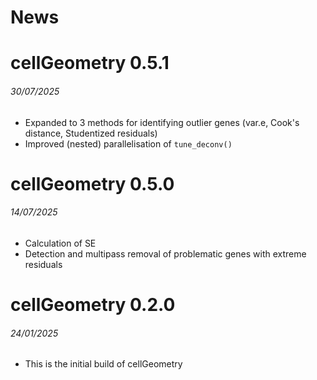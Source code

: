 News
=====

# cellGeometry 0.5.1
###### 30/07/2025

* Expanded to 3 methods for identifying outlier genes (var.e, Cook's distance,
Studentized residuals)
* Improved (nested) parallelisation of `tune_deconv()`

# cellGeometry 0.5.0
###### 14/07/2025

* Calculation of SE
* Detection and multipass removal of problematic genes with extreme residuals

# cellGeometry 0.2.0
###### 24/01/2025

* This is the initial build of cellGeometry
